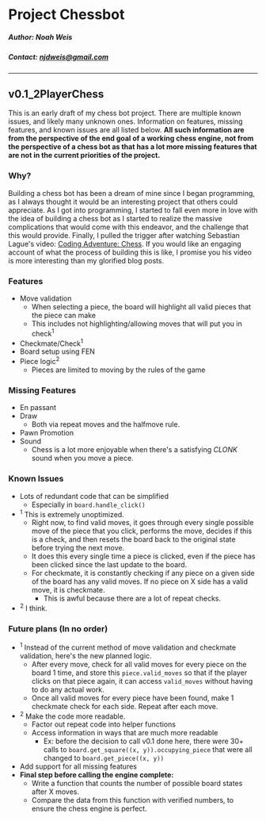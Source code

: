 # Project Chessbot
##### Author: Noah Weis
##### Contact: njdweis@gmail.com
---

## v0.1_2PlayerChess

This is an early draft of my chess bot project. There are multiple known issues, and likely many unknown ones. Information on features, missing features, and known issues are all listed below.
**All such information are from the perspective of the end goal of a working chess engine, not from the perspective of a chess bot as that has a lot more missing features that are not in the current priorities of the project.**

### Why?

Building a chess bot has been a dream of mine since I began programming, as I always thought it would be an interesting project that others could appreciate. As I got into programming, I started to fall even more in love with the idea of building a chess bot as I started to realize the massive complications that would come with this endeavor, and the challenge that this would provide. Finally, I pulled the trigger after watching Sebastian Lague's video: [Coding Adventure: Chess](https://www.youtube.com/watch?v=U4ogK0MIzqk). If you would like an engaging account of what the process of building this is like, I promise you his video is more interesting than my glorified blog posts.

### Features
- Move validation
    - When selecting a piece, the board will highlight all valid pieces that the piece can make
    - This includes not highlighting/allowing moves that will put you in check<sup>1</sup>
- Checkmate/Check<sup>1</sup>
- Board setup using FEN
- Piece logic<sup>2</sup>
    - Pieces are limited to moving by the rules of the game

### Missing Features
- En passant
- Draw
    - Both via repeat moves and the halfmove rule.
- Pawn Promotion
- Sound
    - Chess is a lot more enjoyable when there's a satisfying *CLONK* sound when you move a piece. 

### Known Issues
 - Lots of redundant code that can be simplified
     - Especially in `board.handle_click()`
- <sup>1</sup> This is extremely unoptimized.
    - Right now, to find valid moves, it goes through every single possible move of the piece that you click, performs the move, decides if this is a check, and then resets the board back to the original state before trying the next move.
    - It does this every single time a piece is clicked, even if the piece has been clicked since the last update to the board.
    - For checkmate, it is constantly checking if any piece on a given side of the board has any valid moves. If no piece on X side has a valid move, it is checkmate. 
        - This is awful because there are a lot of repeat checks.
- <sup>2</sup> I think.

### Future plans (In no order)
- <sup>1</sup> Instead of the current method of move validation and checkmate validation, here's the new planned logic.
    - After every move, check for all valid moves for every piece on the board 1 time, and store this `piece.valid_moves` so that if the player clicks on that piece again, it can access `valid_moves` without having to do any actual work.
    - Once all valid moves for every piece have been found, make 1 checkmate check for each side. Repeat after each move.
- <sup>2</sup> Make the code more readable.
    - Factor out repeat code into helper functions
    - Access information in ways that are much more readable
        - Ex: before the decision to call v0.1 done here, there were 30+ calls to `board.get_square((x, y)).occupying_piece` that were all changed to `board.get_piece((x, y))`
- Add support for all missing features
- **Final step before calling the engine complete:**
    - Write a function that counts the number of possible board states after X moves.
    - Compare the data from this function with verified numbers, to ensure the chess engine is perfect.

